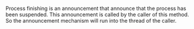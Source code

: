 Process finishing is an announcement that announce that the process has been suspended. 
	This announcement is called by the caller of this method. So the announcement mechanism will run into the thread of the caller.